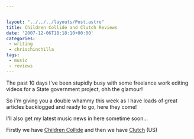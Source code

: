 ```yaml
---


layout: "../../../layouts/Post.astro"
title: Children Collide and Clutch Reviews
date: '2007-12-06T18:18:10+00:00'
categories:
 - writing
 - chrischinchilla
tags: 
 - music 
 - reviews
---
```


The past 10 days I've been stupidly busy with some freelance work editing videos for a State government project, ohh the glamour!

So i'm giving you a double whammy this week as I have loads of great articles backlogged and ready to go, here they come!

I'll also get my latest music news in here sometime soon...

Firstly we have [Children Collide](https://www.indieoma.com/public_journal.php?d=432aca3a1e345e339f35a30c8f65edce) and then we have [Clutch](https://www.indieoma.com/public_journal.php?d=8d3bba7425e7c98c50f52ca1b52d3735) (US)
